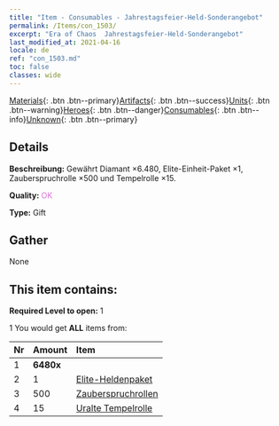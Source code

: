 ```yaml
---
title: "Item - Consumables - Jahrestagsfeier-Held-Sonderangebot"
permalink: /Items/con_1503/
excerpt: "Era of Chaos  Jahrestagsfeier-Held-Sonderangebot"
last_modified_at: 2021-04-16
locale: de
ref: "con_1503.md"
toc: false
classes: wide
---
```

 [Materials](/de/Items/){: .btn .btn--primary}[Artifacts](/de/Items/Artifacts/){: .btn .btn--success}[Units](/de/Items/Units/){: .btn .btn--warning}[Heroes](/de/Items/Heroes/){: .btn .btn--danger}[Consumables](/de/Items/Consumables/){: .btn .btn--info}[Unknown](/de/Items/Unknown/){: .btn .btn--primary}

## Details
 **Beschreibung:** Gewährt Diamant ×6.480, Elite-Einheit-Paket ×1, Zauberspruchrolle ×500 und Tempelrolle ×15.

 **Quality:** <span style="color: #DA70D6">OK</span>

 **Type:** Gift

## Gather

  None

## This item contains:

 **Required Level to open:** 1

 1 You would get **ALL** items  from:

  | Nr | Amount |     Item    |
  |:---|:-------|:------------|
  | 1 |  **6480x** | <i class="fas fa-gem"/> |  | 
  | 2 | 1 | [Elite-Heldenpaket](/de/Items/con_1358/) |  | 
  | 3 | 500 | [Zauberspruchrollen](/de/Items/con_694/) |  | 
  | 4 | 15 | [Uralte Tempelrolle](/de/Items/con_697/) |  | 
